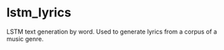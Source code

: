# lstm_lyrics
LSTM text generation by word. Used to generate lyrics from a corpus of a music genre.
